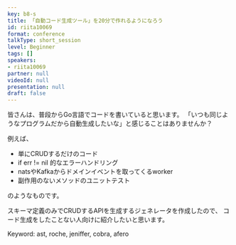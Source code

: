 ```yaml
---
key: b8-s
title: 「自動コード生成ツール」を20分で作れるようになろう
id: riita10069
format: conference
talkType: short_session
level: Beginner
tags: []
speakers:
- riita10069
partner: null
videoId: null
presentation: null
draft: false
---
```

皆さんは、普段からGo言語でコードを書いていると思います。
「いつも同じようなプログラムだから自動生成したいな」と感じることはありませんか？

例えば、
- 単にCRUDするだけのコード
- if err != nil 的なエラーハンドリング
- natsやKafkaからドメインイベントを取ってくるworker
- 副作用のないメソッドのユニットテスト

のようなものです。

スキーマ定義のみでCRUDするAPIを生成するジェネレータを作成したので、
コード生成をしたことない人向けに紹介したいと思います。

Keyword:
ast, roche, jeniffer, cobra, afero